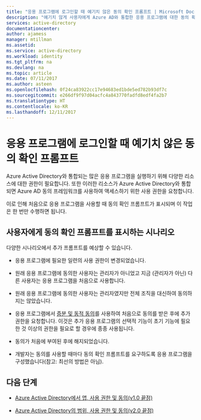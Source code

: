 ```yaml
---
title: "응용 프로그램에 로그인할 때 예기치 않은 동의 확인 프롬프트 | Microsoft Docs"
description: "예기치 않게 사용자에게 Azure AD와 통합한 응용 프로그램에 대한 동의 확인 프롬프트를 표시하는 경우 문제를 해결하는 방법"
services: active-directory
documentationcenter: 
author: ajamess
manager: mtillman
ms.assetid: 
ms.service: active-directory
ms.workload: identity
ms.tgt_pltfrm: na
ms.devlang: na
ms.topic: article
ms.date: 07/11/2017
ms.author: asteen
ms.openlocfilehash: 0f24ca83922cc17e94683ed1bde5ed782b93df7c
ms.sourcegitcommit: e266df9f97d04acfc4a843770fadfd8edf4fa2b7
ms.translationtype: HT
ms.contentlocale: ko-KR
ms.lasthandoff: 12/11/2017
---
```

# <a name="unexpected-consent-prompt-when-signing-in-to-an-application"></a>응용 프로그램에 로그인할 때 예기치 않은 동의 확인 프롬프트

Azure Active Directory와 통합되는 많은 응용 프로그램을 실행하기 위해 다양한 리소스에 대한 권한이 필요합니다. 또한 이러한 리소스가 Azure Active Directory와 통합되면 Azure AD 동의 프레임워크를 사용하여 액세스하기 위한 사용 권한을 요청합니다. 

이로 인해 처음으로 응용 프로그램을 사용할 때 동의 확인 프롬프트가 표시되며 이 작업은 한 번만 수행하면 됩니다. 

## <a name="scenarios-in-which-users-see-consent-prompts"></a>사용자에게 동의 확인 프롬프트를 표시하는 시나리오

다양한 시나리오에서 추가 프롬프트를 예상할 수 있습니다.

* 응용 프로그램에 필요한 일련의 사용 권한이 변경되었습니다.

* 원래 응용 프로그램에 동의한 사용자는 관리자가 아니었고 지금 (관리자가 아닌) 다른 사용자는 응용 프로그램을 처음으로 사용합니다.

* 원래 응용 프로그램에 동의한 사용자는 관리자였지만 전체 조직을 대신하여 동의하지는 않았습니다.

* 응용 프로그램에서 [증분 및 동적 동의](https://docs.microsoft.com/azure/active-directory/develop/active-directory-v2-compare#incremental-and-dynamic-consent)를 사용하여 처음으로 동의를 받은 후에 추가 권한을 요청합니다. 이것은 추가 응용 프로그램의 선택적 기능이 초기 기능에 필요한 것 이상의 권한을 필요로 할 경우에 종종 사용됩니다.

* 동의가 처음에 부여된 후에 해지되었습니다.

* 개발자는 동의를 사용할 때마다 동의 확인 프롬프트를 요구하도록 응용 프로그램을 구성했습니다(참고: 최선의 방법은 아님).

## <a name="next-steps"></a>다음 단계

-   [Azure Active Directory에서 앱, 사용 권한 및 동의(v1.0 끝점)](https://docs.microsoft.com/azure/active-directory/active-directory-apps-permissions-consent)

-   [Azure Active Directory의 범위, 사용 권한 및 동의(v2.0 끝점)](https://docs.microsoft.com/azure/active-directory/develop/active-directory-v2-scopes)


